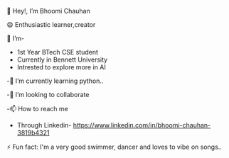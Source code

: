 👋 Hey!, I’m Bhoomi Chauhan

😄 Enthusiastic learner,creator

 👀 I’m-
  * 1st Year BTech CSE student
  * Currently in Bennett University
  * Intrested to explore more in AI
       
 -🌱 I’m currently learning python..
 
 -💞️ I’m looking to collaborate 
 
-📫 How to reach me

  * Through Linkedin- https://www.linkedin.com/in/bhoomi-chauhan-3819b4321
   
 ⚡ Fun fact: 
    I'm a very good swimmer, dancer and loves to vibe on songs..

<!---
whitey3001/whitey3001 is a ✨ special ✨ repository because its `README.md` (this file) appears on your GitHub profile.
You can click the Preview link to take a look at your changes.
--->
